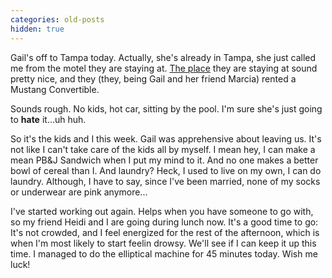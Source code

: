 ```yaml
---
categories: old-posts
hidden: true
---
```


Gail's off to Tampa today. Actually, she's already in Tampa, she just called me from the motel they are staying at. [The place](http://www.wyndham.com/) they are staying at sound pretty nice, and they (they, being Gail and her friend Marcia) rented a Mustang Convertible.
<!--more-->
Sounds rough. No kids, hot car, sitting by the pool. I'm sure she's just going to **hate** it...uh huh.

So it's the kids and I this week. Gail was apprehensive about leaving us. It's not like I can't take care of the kids all by myself. I mean hey, I can make a mean PB&J Sandwich when I put my mind to it. And no one makes a better bowl of cereal than I. And laundry? Heck, I used to live on my own, I can do laundry. Although, I have to say, since I've been married, none of my socks or underwear are pink anymore...

I've started working out again. Helps when you have someone to go with, so my friend Heidi and I are going during lunch now. It's a good time to go: It's not crowded, and I feel energized for the rest of the afternoon, which is when I'm most likely to start feelin drowsy. We'll see if I can keep it up this time. I managed to do the elliptical machine for 45 minutes today. Wish me luck!
